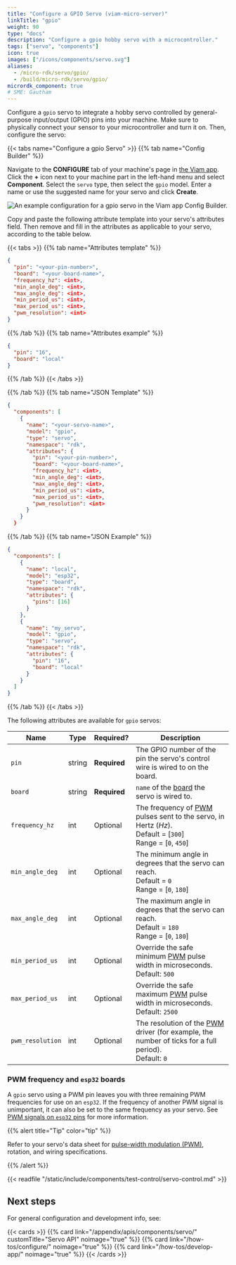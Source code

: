 ```yaml
---
title: "Configure a GPIO Servo (viam-micro-server)"
linkTitle: "gpio"
weight: 90
type: "docs"
description: "Configure a gpio hobby servo with a microcontroller."
tags: ["servo", "components"]
icon: true
images: ["/icons/components/servo.svg"]
aliases:
  - /micro-rdk/servo/gpio/
  - /build/micro-rdk/servo/gpio/
micrordk_component: true
# SME: Gautham
---
```


Configure a `gpio` servo to integrate a hobby servo controlled by general-purpose input/output (GPIO) pins into your machine.
Make sure to physically connect your sensor to your microcontroller and turn it on.
Then, configure the servo:

{{< tabs name="Configure a gpio Servo" >}}
{{% tab name="Config Builder" %}}

Navigate to the **CONFIGURE** tab of your machine's page in [the Viam app](https://app.viam.com).
Click the **+** icon next to your machine part in the left-hand menu and select **Component**.
Select the `servo` type, then select the `gpio` model.
Enter a name or use the suggested name for your servo and click **Create**.

![An example configuration for a gpio servo in the Viam app Config Builder.](/components/servo/gpio-servo-ui-config.png)

Copy and paste the following attribute template into your servo's attributes field.
Then remove and fill in the attributes as applicable to your servo, according to the table below.

{{< tabs >}}
{{% tab name="Attributes template" %}}

```json {class="line-numbers linkable-line-numbers"}
{
  "pin": "<your-pin-number>",
  "board": "<your-board-name>",
  "frequency_hz": <int>,
  "min_angle_deg": <int>,
  "max_angle_deg": <int>,
  "min_period_us": <int>,
  "max_period_us": <int>,
  "pwm_resolution": <int>
}
```

{{% /tab %}}
{{% tab name="Attributes example" %}}

```json {class="line-numbers linkable-line-numbers"}
{
  "pin": "16",
  "board": "local"
}
```

{{% /tab %}}
{{< /tabs >}}

{{% /tab %}}
{{% tab name="JSON Template" %}}

```json {class="line-numbers linkable-line-numbers"}
{
  "components": [
    {
      "name": "<your-servo-name>",
      "model": "gpio",
      "type": "servo",
      "namespace": "rdk",
      "attributes": {
        "pin": "<your-pin-number>",
        "board": "<your-board-name>",
        "frequency_hz": <int>,
        "min_angle_deg": <int>,
        "max_angle_deg": <int>,
        "min_period_us": <int>,
        "max_period_us": <int>,
        "pwm_resolution": <int>
      }
    }
  }
```

{{% /tab %}}
{{% tab name="JSON Example" %}}

```json {class="line-numbers linkable-line-numbers"}
{
  "components": [
    {
      "name": "local",
      "model": "esp32",
      "type": "board",
      "namespace": "rdk",
      "attributes": {
        "pins": [16]
      }
    },
    {
      "name": "my_servo",
      "model": "gpio",
      "type": "servo",
      "namespace": "rdk",
      "attributes": {
        "pin": "16",
        "board": "local"
      }
    }
  ]
}
```

{{% /tab %}}
{{< /tabs >}}

The following attributes are available for `gpio` servos:

<!-- prettier-ignore -->
| Name | Type | Required? | Description |
| ---- | ---- | --------- | ----------- |
| `pin` | string | **Required** | The GPIO number of the pin the servo's control wire is wired to on the board. |
| `board` | string | **Required** | `name` of the [board](/components/board/) the servo is wired to. |
| `frequency_hz` | int | Optional | The frequency of [PWM](https://docs.arduino.cc/learn/microcontrollers/analog-output) pulses sent to the servo, in Hertz (*Hz*). <br> Default = [`300`] <br> Range = [`0`, `450`] |
| `min_angle_deg` | int | Optional | The minimum angle in degrees that the servo can reach. <br> Default = `0` <br> Range = [`0`, `180`] |
| `max_angle_deg` | int | Optional | The maximum angle in degrees that the servo can reach. <br> Default = `180` <br> Range = [`0`, `180`] |
| `min_period_us` | int | Optional | Override the safe minimum [PWM](https://docs.arduino.cc/learn/microcontrollers/analog-output) pulse width in microseconds. <br> Default: `500` |
| `max_period_us` | int | Optional | Override the safe maximum [PWM](https://docs.arduino.cc/learn/microcontrollers/analog-output) pulse width in microseconds. <br> Default: `2500` |
| `pwm_resolution` | int | Optional | The resolution of the [PWM](https://docs.arduino.cc/learn/microcontrollers/analog-output) driver (for example, the number of ticks for a full period). <br> Default: `0` |

### PWM frequency and `esp32` boards

A `gpio` servo using a PWM pin leaves you with three remaining PWM frequencies for use on an `esp32`.
If the frequency of another PWM signal is unimportant, it can also be set to the same frequency as your servo.
See [PWM signals on `esp32` pins](/components/board/esp32/#pwm-signals-on-esp32-pins) for more information.

{{% alert title="Tip" color="tip" %}}

Refer to your servo's data sheet for [pulse-width modulation (PWM)](https://docs.arduino.cc/learn/microcontrollers/analog-output), rotation, and wiring specifications.

{{% /alert %}}

{{< readfile "/static/include/components/test-control/servo-control.md" >}}

## Next steps

For general configuration and development info, see:

{{< cards >}}
{{% card link="/appendix/apis/components/servo/" customTitle="Servo API" noimage="true" %}}
{{% card link="/how-tos/configure/" noimage="true" %}}
{{% card link="/how-tos/develop-app/" noimage="true" %}}
{{< /cards >}}
